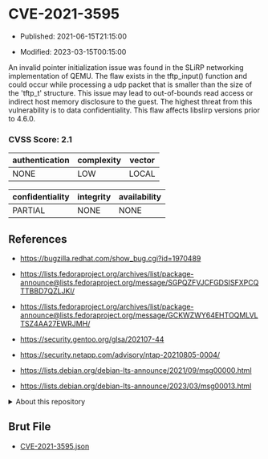 # CVE-2021-3595

- Published: 2021-06-15T21:15:00

- Modified: 2023-03-15T00:15:00

An invalid pointer initialization issue was found in the SLiRP networking implementation of QEMU. The flaw exists in the tftp_input() function and could occur while processing a udp packet that is smaller than the size of the 'tftp_t' structure. This issue may lead to out-of-bounds read access or indirect host memory disclosure to the guest. The highest threat from this vulnerability is to data confidentiality. This flaw affects libslirp versions prior to 4.6.0.

### CVSS Score: **2.1**

| authentication | complexity | vector |
| --- | --- | --- |
| NONE | LOW | LOCAL |

| confidentiality | integrity | availability |
| --- | --- | --- |
| PARTIAL | NONE | NONE |

## References

* https://bugzilla.redhat.com/show_bug.cgi?id=1970489

* https://lists.fedoraproject.org/archives/list/package-announce@lists.fedoraproject.org/message/SGPQZFVJCFGDSISFXPCQTTBBD7QZLJKI/

* https://lists.fedoraproject.org/archives/list/package-announce@lists.fedoraproject.org/message/GCKWZWY64EHTOQMLVLTSZ4AA27EWRJMH/

* https://security.gentoo.org/glsa/202107-44

* https://security.netapp.com/advisory/ntap-20210805-0004/

* https://lists.debian.org/debian-lts-announce/2021/09/msg00000.html

* https://lists.debian.org/debian-lts-announce/2023/03/msg00013.html

<details>
<summary>About this repository</summary> 

  This repository is part of the project [Live Hack CVE](https://github.com/Live-Hack-CVE). Main website can be found [www.live-hack.org](https://www.live-hack.org) 
  
  Made by [Sn0wAlice](https://github.com/Sn0wAlice) for the people that care about security and need to have a feed of the latest CVEs. Hope you enjoy it, don't forget to star the repo and follow me on [Twitter](https://twitter.com/Sn0wAlice) and [Github](https://github.com/Sn0wAlice). And that is my [personnal website](https://www.alice-snow.me/)

  - [Home Page](https://github.com/Live-Hack-CVE)
  - [Framework](https://github.com/Live-Hack-CVE/cve-framework)
  - [CVE database](https://github.com/Live-Hack-CVE/full_database)
  - [Changelog](https://github.com/Live-Hack-CVE/Changelog)
</details>

## Brut File

* [CVE-2021-3595.json](https://raw.githubusercontent.com/Live-Hack-CVE/full_database/main/cves/2021/CVE-2021-3595.json)

